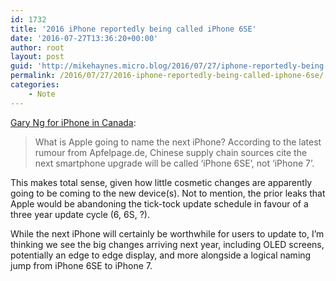 ```yaml
---
id: 1732
title: '2016 iPhone reportedly being called iPhone 6SE'
date: '2016-07-27T13:36:20+00:00'
author: root
layout: post
guid: 'http://mikehaynes.micro.blog/2016/07/27/iphone-reportedly-being.html'
permalink: /2016/07/27/2016-iphone-reportedly-being-called-iphone-6se/
categories:
    - Note
---
```


[Gary Ng for iPhone in Canada](https://www.iphoneincanada.ca/news/iphone-6se-rumour/):

> What is Apple going to name the next iPhone? According to the latest rumour from Apfelpage.de, Chinese supply chain sources cite the next smartphone upgrade will be called ‘iPhone 6SE’, not ‘iPhone 7’.

This makes total sense, given how little cosmetic changes are apparently going to be coming to the new device(s). Not to mention, the prior leaks that Apple would be abandoning the tick-tock update schedule in favour of a three year update cycle (6, 6S, ?).

While the next iPhone will certainly be worthwhile for users to update to, I’m thinking we see the big changes arriving next year, including OLED screens, potentially an edge to edge display, and more alongside a logical naming jump from iPhone 6SE to iPhone 7.
